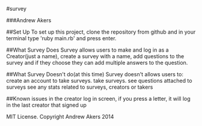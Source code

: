 #survey

###Andrew Akers

##Set Up
To set up this project, clone the repository from github and in your terminal type 'ruby main.rb' and press enter.

##What Survey Does
Survey allows users to make and log in as a Creator(just a name), create a survey with a name, add questions to the survey and if they choose they can add multiple answers to the question.

##What Survey Doesn't do(at this time)
Survey doesn't allows users to:
create an account to take surveys.
take surveys.
see questions attached to surveys
see any stats related to surveys, creators or takers

##Known issues
in the creator log in screen, if you press a letter, it will log in the last creator that signed up

MIT License. Copyright Andrew Akers 2014
